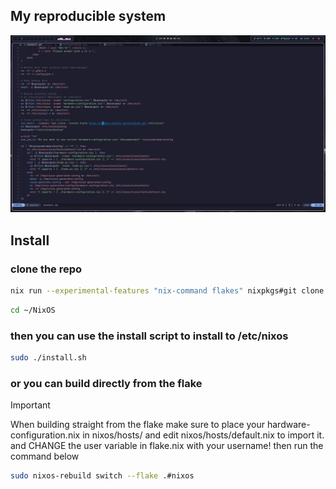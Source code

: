 ## My reproducible system

![Screenshot](./assets/preview.png)

## Install

### clone the repo
```bash
nix run --experimental-features "nix-command flakes" nixpkgs#git clone https://github.com/Sly-Harvey/NixOS.git ~/NixOS
```
```bash
cd ~/NixOS
```
### then you can use the install script to install to /etc/nixos
```bash
sudo ./install.sh
```
### or you can build directly from the flake
> [!IMPORTANT]
> When building straight from the flake make sure to place your hardware-configuration.nix in nixos/hosts/
> and edit nixos/hosts/default.nix to import it.
> and CHANGE the user variable in flake.nix with your username!
> then run the command below
```bash
sudo nixos-rebuild switch --flake .#nixos
```

